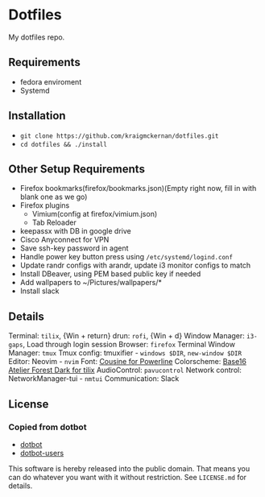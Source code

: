 Dotfiles
========

My dotfiles repo.

Requirements
------------

* fedora enviroment
* Systemd

Installation
------------

* `git clone https://github.com/kraigmckernan/dotfiles.git`
* `cd dotfiles && ./install`

Other Setup Requirements
------------------------

* Firefox bookmarks(firefox/bookmarks.json)(Empty right now, fill in with blank one as we go)
* Firefox plugins
  * Vimium(config at firefox/vimium.json)
  * Tab Reloader
* keepassx with DB in google drive
* Cisco Anyconnect for VPN
* Save ssh-key password in agent
* Handle power key button press using `/etc/systemd/logind.conf`
* Update randr configs with arandr, update i3 monitor configs to match
* Install DBeaver, using PEM based public key if needed
* Add wallpapers to ~/Pictures/wallpapers/\*
* Install slack

Details
-------

Terminal: `tilix`, {Win + return}
drun: `rofi`, {Win + d}
Window Manager: `i3-gaps`, Load through login session
Browser: `firefox`
Terminal Window Manager: `tmux`
Tmux config: tmuxifier - `windows $DIR`, `new-window $DIR`
Editor: Neovim - `nvim`
Font: [Cousine for Powerline](https://github.com/powerline/fonts/tree/master/Cousine)
Colorscheme: [Base16 Atelier Forest Dark for tilix](https://github.com/karlding/base16-tilix)
AudioControl: `pavucontrol`
Network control: NetworkManager-tui - `nmtui`
Communication: Slack


License
-------

### Copied from dotbot

* [dotbot](https://github.com/anishathalye/dotbot)
* [dotbot-users](https://github.com/anishathalye/dotbot/wiki/List-of-Dotbot-Users)

This software is hereby released into the public domain. That means you can do
whatever you want with it without restriction. See `LICENSE.md` for details.
